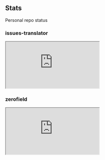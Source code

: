 ## Stats

Personal repo status

### issues-translator

<iframe src="https://a631807682.github.io/stats/a631807682/issues-translator/latest-report/report.html"></iframe>

### zerofield

<iframe src="https://a631807682.github.io/stats/a631807682/zerofield/latest-report/report.html"></iframe>
